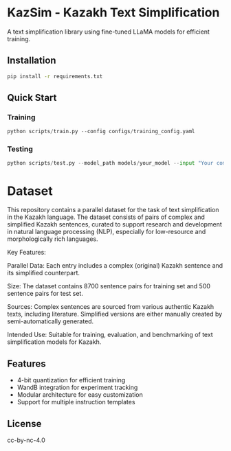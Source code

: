 


# KazSim - Kazakh Text Simplification

A text simplification library using fine-tuned LLaMA models for efficient training.

## Installation
```bash
pip install -r requirements.txt
```

## Quick Start

### Training
```python
python scripts/train.py --config configs/training_config.yaml
```

### Testing
```python
python scripts/test.py --model_path models/your_model --input "Your complex text here"
```


# Dataset

This repository contains a parallel dataset for the task of text simplification in the Kazakh language. The dataset consists of pairs of complex and simplified Kazakh sentences, curated to support research and development in natural language processing (NLP), especially for low-resource and morphologically rich languages.

Key Features:

Parallel Data: Each entry includes a complex (original) Kazakh sentence and its simplified counterpart.

Size: The dataset contains 8700 sentence pairs for training set and 500 sentence pairs for test set. 

Sources: Complex sentences are sourced from various authentic Kazakh texts, including literature. Simplified versions are either manually created by semi-automatically generated.

Intended Use: Suitable for training, evaluation, and benchmarking of text simplification models for Kazakh.


## Features
- 4-bit quantization for efficient training
- WandB integration for experiment tracking
- Modular architecture for easy customization
- Support for multiple instruction templates

## License
cc-by-nc-4.0
